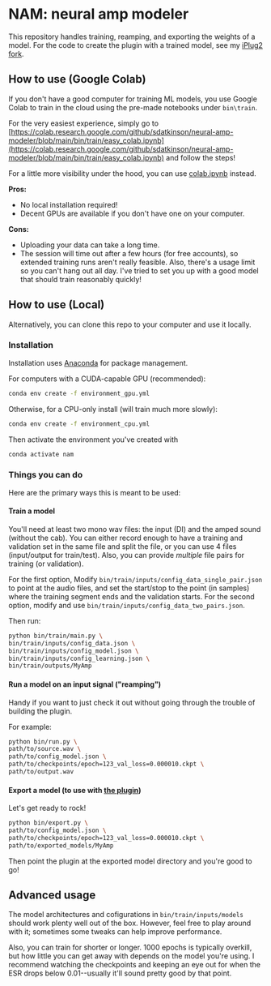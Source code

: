 # NAM: neural amp modeler

This repository handles training, reamping, and exporting the weights of a model.
For the code to create the plugin with a trained model, see my
[iPlug2 fork](https://github.com/sdatkinson/iPlug2).

## How to use (Google Colab)

If you don't have a good computer for training ML models, you use Google Colab to train
in the cloud using the pre-made notebooks under `bin\train`.

For the very easiest experience, simply go to
[https://colab.research.google.com/github/sdatkinson/neural-amp-modeler/blob/main/bin/train/easy_colab.ipynb](https://colab.research.google.com/github/sdatkinson/neural-amp-modeler/blob/main/bin/train/easy_colab.ipynb) and follow the
steps!

For a little more visibility under the hood, you can use [colab.ipynb](https://colab.research.google.com/github/sdatkinson/neural-amp-modeler/blob/main/bin/train/colab.ipynb) instead.

**Pros:**

- No local installation required!
- Decent GPUs are available if you don't have one on your computer.

**Cons:**

- Uploading your data can take a long time.
- The session will time out after a few hours (for free accounts), so extended
  training runs aren't really feasible. Also, there's a usage limit so you can't hang
  out all day. I've tried to set you up with a good model that should train reasonably
  quickly!

## How to use (Local)

Alternatively, you can clone this repo to your computer and use it locally.

### Installation

Installation uses [Anaconda](https://www.anaconda.com/) for package management.

For computers with a CUDA-capable GPU (recommended):

```bash
conda env create -f environment_gpu.yml
```

Otherwise, for a CPU-only install (will train much more slowly):

```bash
conda env create -f environment_cpu.yml
```

Then activate the environment you've created with

```bash
conda activate nam
```

### Things you can do

Here are the primary ways this is meant to be used:

#### Train a model

You'll need at least two mono wav files: the input (DI) and the amped sound (without the cab).
You can either record enough to have a training and validation set in the same file and
split the file, or you can use 4 files (input/output for train/test).
Also, you can provide _multiple_ file pairs for training (or validation).

For the first option, Modify `bin/train/inputs/config_data_single_pair.json` to point at the audio files, and set the
start/stop to the point (in samples) where the training segment ends and the validation
starts.
For the second option, modify and use `bin/train/inputs/config_data_two_pairs.json`.

Then run:

```bash
python bin/train/main.py \
bin/train/inputs/config_data.json \
bin/train/inputs/config_model.json \
bin/train/inputs/config_learning.json \
bin/train/outputs/MyAmp
```

#### Run a model on an input signal ("reamping")

Handy if you want to just check it out without going through the trouble of building the
plugin.

For example:

```bash
python bin/run.py \
path/to/source.wav \
path/to/config_model.json \
path/to/checkpoints/epoch=123_val_loss=0.000010.ckpt \
path/to/output.wav
```

#### Export a model (to use with [the plugin](https://github.com/sdatkinson/iPlug2))

Let's get ready to rock!

```bash
python bin/export.py \
path/to/config_model.json \
path/to/checkpoints/epoch=123_val_loss=0.000010.ckpt \
path/to/exported_models/MyAmp
```

Then point the plugin at the exported model directory and you're good to go!

## Advanced usage

The model architectures and cofigurations in `bin/train/inputs/models` should work plenty well out of the box.
However, feel free to play around with it; sometimes some tweaks can help improve performance.

Also, you can train for shorter or longer.
1000 epochs is typically overkill, but how little you can get away with depends on the model you're using.
I recommend watching the checkpoints and keeping an eye out for when the ESR drops below
0.01--usually it'll sound pretty good by that point.

